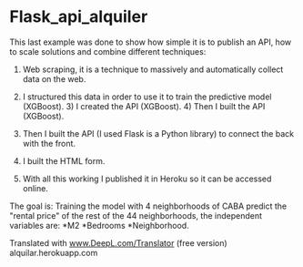 # Flask_api_alquiler
This last example was done to show how simple it is to publish an API, how to scale solutions and combine different techniques:

1) Web scraping, it is a technique to massively and automatically collect data on the web.

2) I structured this data in order to use it to train the predictive model (XGBoost). 3) I created the API (XGBoost). 4) Then I built the API (XGBoost).

4) Then I built the API (I used Flask is a Python library) to connect the back with the front.

5) I built the HTML form.

6) With all this working I published it in Heroku so it can be accessed online.

 

The goal is: Training the model with 4 neighborhoods of CABA predict the "rental price" of the rest of the 44 neighborhoods, the independent variables are: *M2 *Bedrooms *Neighborhood.

Translated with www.DeepL.com/Translator (free version)
alquilar.herokuapp.com
